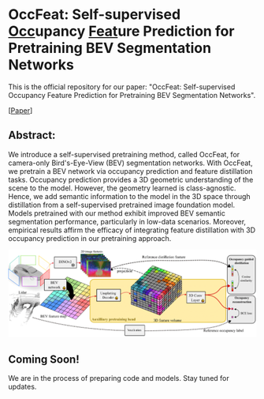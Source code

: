 # OccFeat: Self-supervised <u>Occ</u>upancy <u>Feat</u>ure Prediction for Pretraining BEV Segmentation Networks
This is the official repository for our paper: "OccFeat: Self-supervised Occupancy Feature Prediction for Pretraining BEV Segmentation Networks".

[[Paper](https://arxiv.org/abs/2404.14027)] 

## Abstract:

We introduce a self-supervised pretraining method, called OccFeat, for camera-only Bird's-Eye-View (BEV) segmentation networks. With OccFeat, we pretrain a BEV network via occupancy prediction and feature distillation tasks. Occupancy prediction provides a 3D geometric understanding of the scene to the model. However, the geometry learned is class-agnostic. Hence, we add semantic information to the model in the 3D space through distillation from a self-supervised pretrained image foundation model. Models pretrained with our method exhibit improved BEV semantic segmentation performance, particularly in low-data scenarios. Moreover, empirical results affirm the efficacy of integrating feature distillation with 3D occupancy prediction in our pretraining approach.


<div align="center">
  <img src="images/main_fig.png"/>
</div>




## Coming Soon!

We are in the process of preparing code and models. Stay tuned for updates.